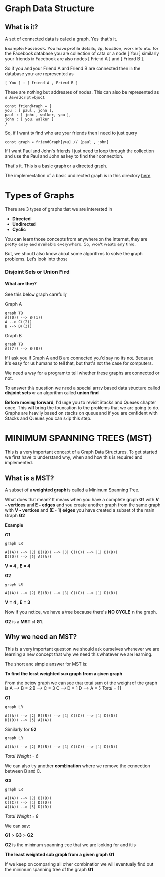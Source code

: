 # Graph Data Structure

## What is it?

A set of connected data is called a graph. Yes, that's it.

Example: Facebook. You have profile details, dp, location, work info etc. for the Facebook database you are collection of data or a node [ You ] similarly your friends in Facebook are also nodes [ Friend A ] and [ Friend B ].

So if you and your Friend A and Friend B are connected then in the database your are represented as

`[ You ] : [ Friend A , Friend B ]`

These are nothing but addresses of nodes. This can also be represented as a JavaScript object.

```
const friendGraph = {
you : [ paul , john ],
paul : [ john , walker, you ],
john : [ you, walker ]
}

```

So, if I want to find who are your friends then I need to just query

```
const graph = friendGraph[you] // [paul , john]
```

If I want Paul and John's friends I just need to loop through the collection and use the Paul and John as key to find their connection.

That's it. This is a basic graph or a directed graph.

The implementation of a basic undirected graph is in this directory [here](https://github.com/sagars01/DSA_Zero_To_Hero/blob/master/src/Graph/Graph.js)

# Types of Graphs

There are 3 types of graphs that we are interested in

- **Directed**
- **Undirected**
- **Cyclic**

You can learn those concepts from anywhere on the internet, they are pretty easy and available everywhere. So, won't waste any time.

But, we should also know about some algorithms to solve the graph problems.
Let's look into those

### Disjoint Sets or Union Find

#### What are they?

See this below graph carefully

Graph A

```mermaid
graph TB
A((0)) --> B((1))
A --> C((2))
B --> D((3))
```

Graph B

```mermaid
graph TB
A((7)) --> B((8))

```

If I ask you if Graph A and B are connected you'd say no its not. Because it's easy for us humans to tell that, but that's not the case for computers.

We need a way for a program to tell whether these graphs are connected or not.

To answer this question we need a special array based data structure called **disjoint sets** or an algorithm called **union find**

**Before moving forward**, I'd urge you to revisit Stacks and Queues chapter once.
This will bring the foundation to the problems that we are going to do.
Graphs are heavily based on stacks on queue and if you are confident with Stacks and Queues you can skip this step.

# MINIMUM SPANNING TREES (MST)

This is a very important concept of a Graph Data Structures. To get started we first have to understand why, when and how this is required and implemented.

## What is a MST?

A subset of a **weighted graph** is called a Minimum Spanning Tree.

What does that mean? It means when you have a complete graph **G$1$** with **V - vertices** and **E - edges** and you create another graph from the same graph with **V - vertices** and **(E - 1) edges** you have created a subset of the main Graph **G$2$**

**Example**

**G$1$**

```mermaid
graph LR

A((A)) --> |2| B((B)) --> |3| C((C)) --> |1| D((D))
D((D)) --> |5| A((A))
```

**V = 4 , E = 4**

**G$2$**

```mermaid
graph LR

A((A)) --> |2| B((B)) --> |3| C((C)) --> |1| D((D))

```

**V = 4 , E = 3**

Now if you notice, we have a tree because there's **NO CYCLE** in the graph.

**G2** is a **MST** of **G1**.

## Why we need an MST?

This is a very important question we should ask ourselves whenever we are learning a new concept that why we need this whatever we are learning.

The short and simple answer for MST is:

**To find the least weighted sub graph from a given graph**

From the below graph we can see that total sum of the weight of the graph is
A --> B = 2
B --> C = 3
C --> D = 1
D --> A = 5
_Total_ = 11

**G1**

```mermaid
graph LR

A((A)) --> |2| B((B)) --> |3| C((C)) --> |1| D((D))
D((D)) --> |5| A((A))
```

Similarly for **G2**

```mermaid
graph LR

A((A)) --> |2| B((B)) --> |3| C((C)) --> |1| D((D))
```

_Total Weight = 6_

We can also try another **combination** where we remove the connection between B and C.

**G3**

```mermaid
graph LR

A((A)) --> |2| B((B))
C((C)) --> |1| D((D))
A((A)) --> |5| D((D))
```

_Total Weight = 8_

We can say:

**G1** > **G3** > **G2**

**G2** is the minimum spanning tree that we are looking for and it is

**The least weighted sub graph from a given graph** **G1**

If we keep on comparing all other combination we will eventually find out the minimum spanning tree of the graph **G1**
